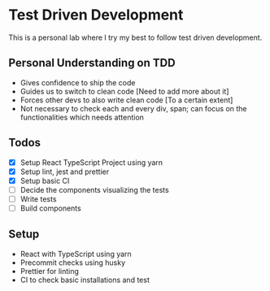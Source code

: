 # Test Driven Development

This is a personal lab where I try my best to follow test driven development.

## Personal Understanding on TDD

- Gives confidence to ship the code
- Guides us to switch to clean code [Need to add more about it]
- Forces other devs to also write clean code [To a certain extent]
- Not necessary to check each and every div, span; can focus on the functionalities which needs attention

## Todos

- [x] Setup React TypeScript Project using yarn
- [x] Setup lint, jest and prettier
- [x] Setup basic CI
- [ ] Decide the components visualizing the tests
- [ ] Write tests
- [ ] Build components

## Setup

- React with TypeScript using yarn
- Precommit checks using husky
- Prettier for linting
- CI to check basic installations and test
